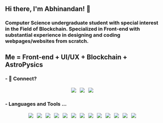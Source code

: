 ## Hi there, I'm Abhinandan! 👋

### Computer Science undergraduate student with special interest in the Field of Blockchain. Specialized in Front-end with substantial experience in designing and coding webpages/websites from scratch.

## Me = Front-end + UI/UX + Blockchain + AstroPysics 
<!--
- 🔭 I’m currently working on ...
- 🌱 I’m currently learning ...
- 👯 I’m looking to collaborate on ...
- 🤔 I’m looking for help with ...
- 💬 Ask me about ...
- 📫 How to reach me: ...
- 😄 Pronouns: ...
- ⚡ Fun fact: ...
-->
###  - 💬 Connect? 

<p align="center">
<a href="https://twitter.com/abhinandan0659" target="_blank"> <img src="https://github.com/abhinandansharma/abhinandansharma/tree/master/assests/SVG/twitter.svg" style="vertical-align:top; margin:4px"></a>
<a href="https://www.instagram.com/_abhinandansharma/" target="_blank"> <img src="https://github.com/abhinandansharma/abhinandansharma/tree/master/assests/SVG/instagram.svg" style="vertical-align:top; margin:4px"></a>
<a href="https://www.linkedin.com/in/abhinandan-sharma-672299150/" target="_blank"> <img src="https://github.com/abhinandansharma/abhinandansharma/tree/master/assests/SVG/linkedIn.svg" style="vertical-align:top; margin:4px"></a>
</p>

### - Languages and Tools ...
<p align="center">
    <img src="https://github.com/abhinandansharma/abhinandansharma/tree/master/assests/SVG/HTML.svg" style="vertical-align:top; margin:4px">
    <img src="https://github.com/abhinandansharma/abhinandansharma/tree/master/assests/SVG/JS.svg" style="vertical-align:top; margin:4px">
    <img src="https://github.com/abhinandansharma/abhinandansharma/tree/master/assests/SVG/react.svg" style="vertical-align:top; margin:4px">
    <img src="https://github.com/abhinandansharma/abhinandansharma/tree/master/assests/SVG/firefox.svg" style="vertical-align:top; margin:4px">
    <img src="https://github.com/abhinandansharma/abhinandansharma/tree/master/assests/SVG/web.svg" style="vertical-align:top; margin:4px">
    <img src="https://github.com/abhinandansharma/abhinandansharma/tree/master/assests/SVG/chrome.svg" style="vertical-align:top; margin:4px">
    <img src="https://github.com/abhinandansharma/abhinandansharma/tree/master/assests/SVG/python.svg" style="vertical-align:top; margin:4px">
    <img src="https://github.com/abhinandansharma/abhinandansharma/tree/master/assests/SVG/web.svg" style="vertical-align:top; margin:4px">
    <img src="https://github.com/abhinandansharma/abhinandansharma/tree/master/assests/SVG/aws.svg" style="vertical-align:top; margin:4px">
    <img src="https://github.com/abhinandansharma/abhinandansharma/tree/master/assests/SVG/kubernets.svg" style="vertical-align:top; margin:4px">
    <img src="https://github.com/abhinandansharma/abhinandansharma/tree/master/assests/SVG/bash.svg" style="vertical-align:top; margin:4px">
    <img src="https://github.com/abhinandansharma/abhinandansharma/tree/master/assests/SVG/vsCode.svg" style="vertical-align:top; margin:4px">
    <img src="https://github.com/abhinandansharma/abhinandansharma/tree/master/assests/SVG/npm.svg" style="vertical-align:top; margin:4px">
</p>
